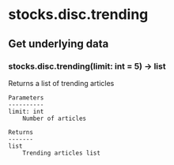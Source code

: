 # stocks.disc.trending

## Get underlying data 
### stocks.disc.trending(limit: int = 5) -> list

Returns a list of trending articles

    Parameters
    ----------
    limit: int
        Number of articles

    Returns
    -------
    list
        Trending articles list
